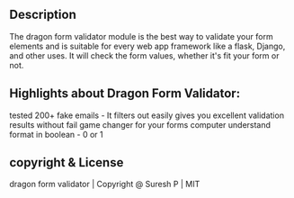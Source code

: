 ## Description

The dragon form validator module is the best way to validate your form elements and is suitable for every web app framework like a flask, Django, and other uses. It will check the form values, whether it's fit your form or not.

## Highlights about Dragon Form Validator:

tested 200+ fake emails - It filters out easily
gives you excellent validation results without fail
game changer for your forms
computer understand format in boolean - 0 or 1

## copyright & License

dragon form validator | Copyright @ Suresh P | MIT